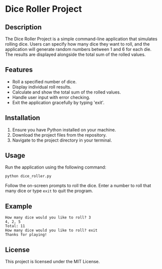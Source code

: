 

# Dice Roller Project

## Description

The Dice Roller Project is a simple command-line application that simulates rolling dice. Users can specify how many dice they want to roll, and the application will generate random numbers between 1 and 6 for each die. The results are displayed alongside the total sum of the rolled values.

## Features

- Roll a specified number of dice.
- Display individual roll results.
- Calculate and show the total sum of the rolled values.
- Handle user input with error checking.
- Exit the application gracefully by typing 'exit'.

## Installation

1. Ensure you have Python installed on your machine.
2. Download the project files from the repository.
3. Navigate to the project directory in your terminal.

## Usage

Run the application using the following command:

```bash
python dice_roller.py
```

Follow the on-screen prompts to roll the dice. Enter a number to roll that many dice or type `exit` to quit the program.

## Example

```
How many dice would you like to roll? 3
4, 2, 5
Total: 11
How many dice would you like to roll? exit
Thanks for playing!
```

## License

This project is licensed under the MIT License.
